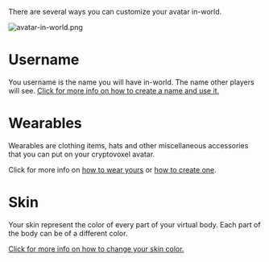 There are several ways you can customize your avatar in-world.

![avatar-in-world.png](/avatar-in-world.png)

# Username
You username is the name you will have in-world. The name other players will see.
[Click for more info on how to create a name and use it.](/docs/Player_customization/Username)

# Wearables
Wearables are clothing items, hats and other miscellaneous accessories that you can put on your cryptovoxel avatar.

Click for more info on [how to wear yours](/docs/Player_customization/Costume_tab) or [how to create one](/docs/Player_customization/Create_a_wearable).

# Skin
Your skin represent the color of every part of your virtual body. Each part of the body can be of a different color.

[Click for more info on how to change your skin color.](/docs/Player_customization/Avatar_skin)